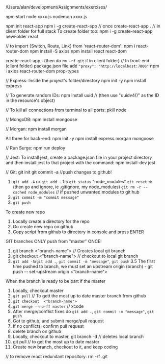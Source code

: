 /Users/alan/development/Assignments/exercises/

npm start
node xxxx.js
nodemon xxxx.js


npm init react-app 
npm i -g create-react-app // once
create-react-app . // in client folder for full stack
To create folder too: npm i -g create-react-app newFolder react

// to import {Switch, Route, Link} from 'react-router-dom':
npm i react-router-dom 
npm install -S axios
npm install react react-dom

create-react-app . (then do `rm -rf git` if in client folder)
// In front-end (client folder) package.json file add `"proxy": "http://localhost:7000"`
npm i axios react-router-dom prop-types

// Express: Inside the project's folder/directory
npm init -y
npm install express

// To generate random IDs:
npm install uuid // (then use "uuidv4()" as the ID in the resource's object)

// To kill all connections from terminal to all ports: 
pkill node

// MongoDB:
npm install mongoose

// Morgan:
npm install morgan

All three for back-end:
npm init -y
npm install express morgan mongoose

// Run Surge:
npm run deploy

// Jest:
To install jest, create a package.json file in your project directory and then install jest to that project with the command:
npm install-dev jest

// Git:
git init
git commit -a
//push changes to github!  
1. `git add -A` or `git add .`
    1.5 `git status`
        "node_modules"
        `git reset` => (then go and ignore, ie .gitignore, my node_modules)
        `git rm -r --cached node_modules` // if pushed unwanted modules to git hub
2. `git commit -m "commit message"`     
3. `git push`

To create new repo
1. Locally create a directory for the repo
2. Go create new repo on github
3. Copy script from github to directory in console and press ENTER

GIT branches
ONLY push from "master" ONCE!
1. git branch <"branch-name">   // Creates local git branch
2. git checkout <"branch-name"> // checkout to local git branch
3. `git add -A`/`git add .`, `git commit -m "message"`, `git push`
    3.5 The first time pushed to branch, we must set an upstream origin (branch)
        - git push -- set-upstream origin <"branch-name">

When the branch is ready to be part if the master
1. Locally, checkout master
    <!-- `git checkout master`... `git add -A`/`git add .`, `git commit -m "more notes"`, `git push` -->
2. `git pull`  // To gett the most up to date master branch from github
3. `git checkout  <"branch-name">`
4. `git merge --no-ff master`
    // xcode
5. After merge/conflict fixes do `git add .`, `git commit -m "message"`, `git push`
6. Got to github, and submit merge/pull request
7. If no conflicts, confirm pull request
8. delete branch on github
9. Locally, checkout to master, git branch -d <branch-name> // deletes local branch
10. git pull  // to get the most up to date master
11. Create new branch, checkout to it, and keep coding

// to remove react redundant repository: 
rm -rf .git 